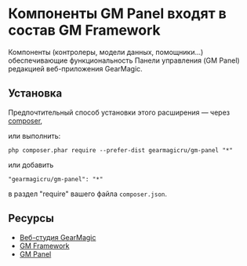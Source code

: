 # Компоненты GM Panel входят в состав GM Framework

Компоненты (контролеры, модели данных, помощники...) обеспечивающие функциональность Панели управления (GM Panel) редакцией веб-приложения GearMagic.

## Установка


Предпочтительный способ установки этого расширения — через [composer](http://getcomposer.org/download/), 

или выполнить:

```
php composer.phar require --prefer-dist gearmagicru/gm-panel "*"
```

или добавить

```
"gearmagicru/gm-panel": "*"
```

в раздел "require" вашего файла `composer.json`.

## Ресурсы
- [Веб-студия GearMagic](https://gearmagic.ru)
- [GM Framework](https://apps.gearmagic.ru/framework)
- [GM Panel](https://apps.gearmagic.ru/gmpanel)
